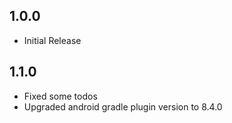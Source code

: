 ## 1.0.0

* Initial Release

## 1.1.0

* Fixed some todos
* Upgraded android gradle plugin version to 8.4.0
